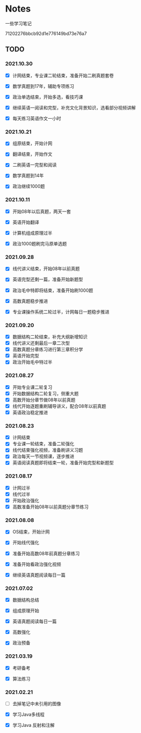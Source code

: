 # Notes

一些学习笔记

71202276bbcb92d1e776149bd73e76a7

## TODO



### 2021.10.30

- [x] 计网结束，专业课二轮结束，准备开始二刷真题套卷
- [x] 数学真题到17年，辅助专项练习
- [x] 政治单选结束，开始多选，看技巧课
- [x] 继续英语一阅读和完型，补充文化背景知识，选看部分视频讲解
- [x] 每天练习英语作文一小时



### 2021.10.21

- [x] 组原结束，开始计网
- [x] 翻译结束，开始作文
- [x] 二刷英语一完型和阅读
- [x] 数学真题到14年
- [x] 政治继续1000题



### 2021.10.11

- [x] 开始08年以后真题，两天一套
- [x] 英语开始翻译
- [x] 计算机组成原理过半
- [x] 政治1000题刷完马原单选题



### 2021.09.28

- [x] 线代讲义结束，开始08年以前真题
- [x] 英语完型还剩一篇，准备开始新题型
- [x] 政治毛中特即将结束，准备开始刷1000题
- [x] 高数真题稳步推进
- [x] 专业课操作系统二轮过半，计网每日一题稳步推进



### 2021.09.20

- [x] 数据结构二轮结束，补充大纲新增知识
- [x] 线代讲义还剩最后一章二次型
- [x] 高数真题分章练习进行第三章积分学
- [x] 英语开始完型
- [x] 政治开始毛中特过半

### 2021.08.27

- [x] 开始专业课二轮复习
- [x] 开始数据结构二轮复习，侧重大题
- [x] 高数开始分章节做08年以前真题
- [x] 线代开始逐题重刷辅导讲义，配合08年以前真题
- [x] 英语政治稳定推进

### 2021.08.23

- [x] 计网结束
- [x] 专业课一轮结束，准备二轮强化
- [x] 线代结束强化视频，准备刷讲义习题
- [x] 政治每天一节视频课，逐步推进
- [x] 英语阅读真题即将结束一轮，准备开始完型和新题型

### 2021.08.17

- [x] 计网过半
- [x] 线代过半
- [x] 开始政治强化
- [x] 高数准备开始08年以前真题分章节练习

### 2021.08.08

- [x] OS结束，开始计网
- [x] 开始线代强化
- [x] 准备开始高数08年前真题分章练习
- [x] 准备开始看政治强化视频
- [x] 继续英语真题阅读每日一篇



### 2021.07.02

- [x] 数据结构总结
- [x] 组成原理开始
- [x] 英语真题阅读每日一篇
- [x] 高数强化
- [x] 政治预备



### 2021.03.19

- [x] 考研备考
- [x] 算法练习



### 2021.02.21

- [ ] 去掉笔记中未引用的图像
- [x] 学习Java多线程
- [x] 学习Java 反射和注解







